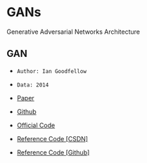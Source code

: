 # GANs
Generative Adversarial Networks Architecture 

## GAN

* `Author: Ian Goodfellow`

* `Data: 2014`

* [Paper](https://arxiv.org/pdf/1406.2661.pdf)

* [Github](https://github.com/goodfeli)

* [Official Code](https://github.com/goodfeli/adversarial)

* [Reference Code [CSDN]](https://blog.csdn.net/jizhidexiaoming/article/details/96485095)

* [Reference Code [Github]](https://github.com/Weifanwong/Implementation-of-classical-GANs-framework/tree/master/GANs)